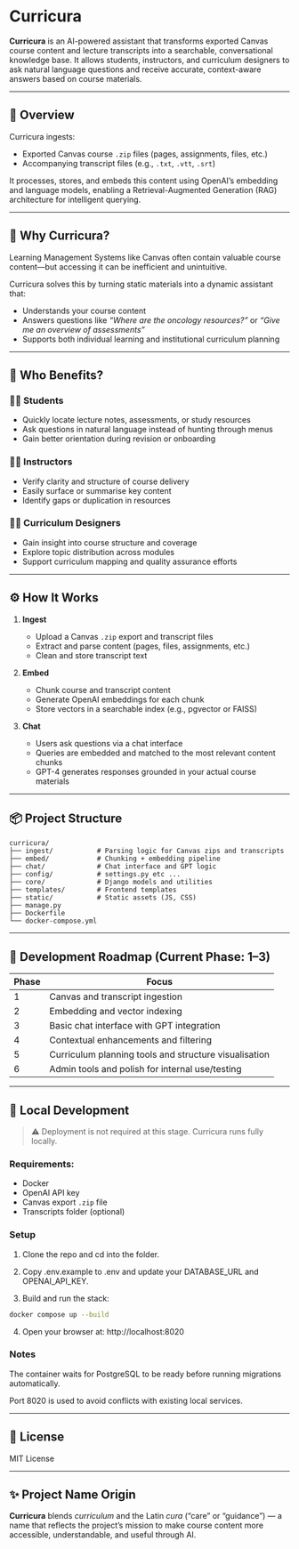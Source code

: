 # Curricura

**Curricura** is an AI-powered assistant that transforms exported Canvas course content and lecture transcripts into a searchable, conversational knowledge base. It allows students, instructors, and curriculum designers to ask natural language questions and receive accurate, context-aware answers based on course materials.

---

## 🧠 Overview

Curricura ingests:

- Exported Canvas course `.zip` files (pages, assignments, files, etc.)
- Accompanying transcript files (e.g., `.txt`, `.vtt`, `.srt`)

It processes, stores, and embeds this content using OpenAI’s embedding and language models, enabling a Retrieval-Augmented Generation (RAG) architecture for intelligent querying.

---

## 🎯 Why Curricura?

Learning Management Systems like Canvas often contain valuable course content—but accessing it can be inefficient and unintuitive.

Curricura solves this by turning static materials into a dynamic assistant that:

- Understands your course content
- Answers questions like *“Where are the oncology resources?”* or *“Give me an overview of assessments”*
- Supports both individual learning and institutional curriculum planning

---

## 👥 Who Benefits?

### 🧑‍🎓 Students
- Quickly locate lecture notes, assessments, or study resources
- Ask questions in natural language instead of hunting through menus
- Gain better orientation during revision or onboarding

### 🧑‍🏫 Instructors
- Verify clarity and structure of course delivery
- Easily surface or summarise key content
- Identify gaps or duplication in resources

### 🧑‍💼 Curriculum Designers
- Gain insight into course structure and coverage
- Explore topic distribution across modules
- Support curriculum mapping and quality assurance efforts

---

## ⚙️ How It Works

1. **Ingest**
   - Upload a Canvas `.zip` export and transcript files
   - Extract and parse content (pages, files, assignments, etc.)
   - Clean and store transcript text

2. **Embed**
   - Chunk course and transcript content
   - Generate OpenAI embeddings for each chunk
   - Store vectors in a searchable index (e.g., pgvector or FAISS)

3. **Chat**
   - Users ask questions via a chat interface
   - Queries are embedded and matched to the most relevant content chunks
   - GPT-4 generates responses grounded in your actual course materials

---

## 📦 Project Structure

```plaintext
curricura/
├── ingest/           # Parsing logic for Canvas zips and transcripts
├── embed/            # Chunking + embedding pipeline
├── chat/             # Chat interface and GPT logic
├── config/           # settings.py etc ...
├── core/             # Django models and utilities
├── templates/        # Frontend templates
├── static/           # Static assets (JS, CSS)
├── manage.py
├── Dockerfile
└── docker-compose.yml
```

---

## 🚧 Development Roadmap (Current Phase: 1–3)

| Phase | Focus |
|-------|-------|
| 1     | Canvas and transcript ingestion |
| 2     | Embedding and vector indexing |
| 3     | Basic chat interface with GPT integration |
| 4     | Contextual enhancements and filtering |
| 5     | Curriculum planning tools and structure visualisation |
| 6     | Admin tools and polish for internal use/testing |

---

## 🧪 Local Development

> ⚠️ Deployment is not required at this stage. Curricura runs fully locally.

### Requirements:
- Docker
- OpenAI API key
- Canvas export `.zip` file
- Transcripts folder (optional)

### Setup

1. Clone the repo and cd into the folder.

2. Copy .env.example to .env and update your DATABASE_URL and OPENAI_API_KEY.

3. Build and run the stack:

```bash
docker compose up --build
```

4. Open your browser at: http://localhost:8020

### Notes

The container waits for PostgreSQL to be ready before running migrations automatically.

Port 8020 is used to avoid conflicts with existing local services.

---

## 📜 License

MIT License

---

## ✨ Project Name Origin

**Curricura** blends *curriculum* and the Latin *cura* (“care” or “guidance”) — a name that reflects the project’s mission to make course content more accessible, understandable, and useful through AI.

